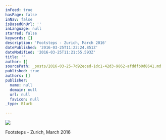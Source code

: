 ```yaml
---
inFeed: true
hasPage: false
inNav: false
isBasedOnUrl: ''
inLanguage: null
starred: false
keywords: []
description: 'Footsteps - Zurich, March 2016'
datePublished: '2016-03-25T11:22:24.851Z'
dateModified: '2016-03-25T11:21:55.593Z'
title: ''
author: []
sourcePath: _posts/2016-03-25-7d92eced-1dc1-42d3-9862-afddfb0d8641.md
published: true
authors: []
publisher:
  name: null
  domain: null
  url: null
  favicon: null
_type: Blurb

---
```

![](https://s3-us-west-2.amazonaws.com/the-grid-img/p/bdb0336d50387c3d44c3606135e354e0f5c8ec67.jpg)

Footsteps - Zurich, March 2016
